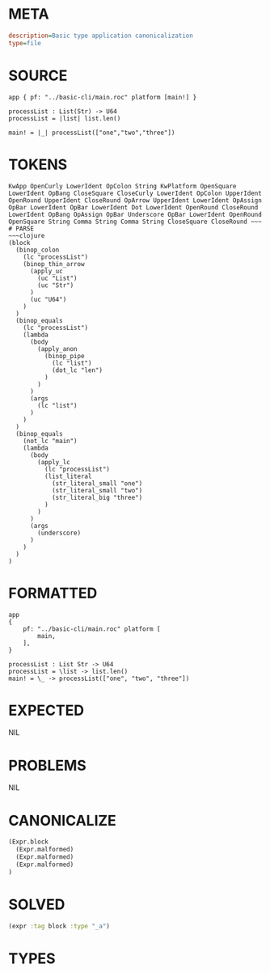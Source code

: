 # META
~~~ini
description=Basic type application canonicalization
type=file
~~~
# SOURCE
~~~roc
app { pf: "../basic-cli/main.roc" platform [main!] }

processList : List(Str) -> U64
processList = |list| list.len()

main! = |_| processList(["one","two","three"])
~~~
# TOKENS
~~~text
KwApp OpenCurly LowerIdent OpColon String KwPlatform OpenSquare LowerIdent OpBang CloseSquare CloseCurly LowerIdent OpColon UpperIdent OpenRound UpperIdent CloseRound OpArrow UpperIdent LowerIdent OpAssign OpBar LowerIdent OpBar LowerIdent Dot LowerIdent OpenRound CloseRound LowerIdent OpBang OpAssign OpBar Underscore OpBar LowerIdent OpenRound OpenSquare String Comma String Comma String CloseSquare CloseRound ~~~
# PARSE
~~~clojure
(block
  (binop_colon
    (lc "processList")
    (binop_thin_arrow
      (apply_uc
        (uc "List")
        (uc "Str")
      )
      (uc "U64")
    )
  )
  (binop_equals
    (lc "processList")
    (lambda
      (body
        (apply_anon
          (binop_pipe
            (lc "list")
            (dot_lc "len")
          )
        )
      )
      (args
        (lc "list")
      )
    )
  )
  (binop_equals
    (not_lc "main")
    (lambda
      (body
        (apply_lc
          (lc "processList")
          (list_literal
            (str_literal_small "one")
            (str_literal_small "two")
            (str_literal_big "three")
          )
        )
      )
      (args
        (underscore)
      )
    )
  )
)
~~~
# FORMATTED
~~~roc
app
{
	pf: "../basic-cli/main.roc" platform [
		main,
	],
}

processList : List Str -> U64
processList = \list -> list.len()
main! = \_ -> processList(["one", "two", "three"])
~~~
# EXPECTED
NIL
# PROBLEMS
NIL
# CANONICALIZE
~~~clojure
(Expr.block
  (Expr.malformed)
  (Expr.malformed)
  (Expr.malformed)
)
~~~
# SOLVED
~~~clojure
(expr :tag block :type "_a")
~~~
# TYPES
~~~roc
~~~
